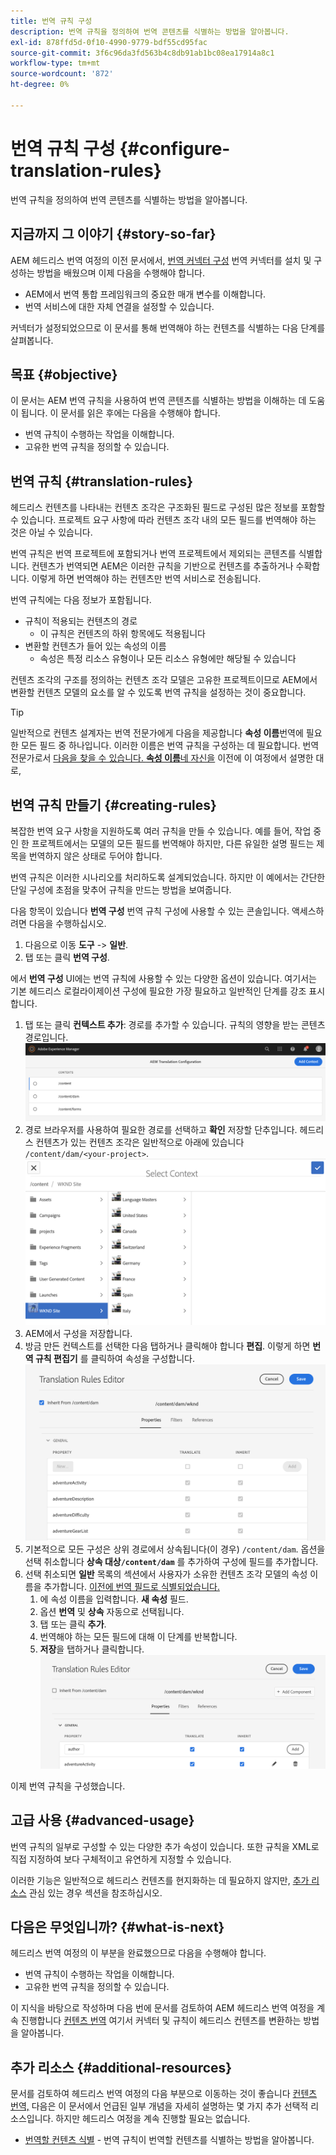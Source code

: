 ```yaml
---
title: 번역 규칙 구성
description: 번역 규칙을 정의하여 번역 콘텐츠를 식별하는 방법을 알아봅니다.
exl-id: 878ffd5d-0f10-4990-9779-bdf55cd95fac
source-git-commit: 3f6c96da3fd563b4c8db91ab1bc08ea17914a8c1
workflow-type: tm+mt
source-wordcount: '872'
ht-degree: 0%

---
```


# 번역 규칙 구성 {#configure-translation-rules}

번역 규칙을 정의하여 번역 콘텐츠를 식별하는 방법을 알아봅니다.

## 지금까지 그 이야기 {#story-so-far}

AEM 헤드리스 번역 여정의 이전 문서에서, [번역 커넥터 구성](configure-connector.md) 번역 커넥터를 설치 및 구성하는 방법을 배웠으며 이제 다음을 수행해야 합니다.

* AEM에서 번역 통합 프레임워크의 중요한 매개 변수를 이해합니다.
* 번역 서비스에 대한 자체 연결을 설정할 수 있습니다.

커넥터가 설정되었으므로 이 문서를 통해 번역해야 하는 컨텐츠를 식별하는 다음 단계를 살펴봅니다.

## 목표 {#objective}

이 문서는 AEM 번역 규칙을 사용하여 번역 콘텐츠를 식별하는 방법을 이해하는 데 도움이 됩니다. 이 문서를 읽은 후에는 다음을 수행해야 합니다.

* 번역 규칙이 수행하는 작업을 이해합니다.
* 고유한 번역 규칙을 정의할 수 있습니다.

## 번역 규칙 {#translation-rules}

헤드리스 컨텐츠를 나타내는 컨텐츠 조각은 구조화된 필드로 구성된 많은 정보를 포함할 수 있습니다. 프로젝트 요구 사항에 따라 컨텐츠 조각 내의 모든 필드를 번역해야 하는 것은 아닐 수 있습니다.

번역 규칙은 번역 프로젝트에 포함되거나 번역 프로젝트에서 제외되는 콘텐츠를 식별합니다. 컨텐츠가 번역되면 AEM은 이러한 규칙을 기반으로 컨텐츠를 추출하거나 수확합니다. 이렇게 하면 번역해야 하는 컨텐츠만 번역 서비스로 전송됩니다.

번역 규칙에는 다음 정보가 포함됩니다.

* 규칙이 적용되는 컨텐츠의 경로
   * 이 규칙은 컨텐츠의 하위 항목에도 적용됩니다
* 변환할 컨텐츠가 들어 있는 속성의 이름
   * 속성은 특정 리소스 유형이나 모든 리소스 유형에만 해당될 수 있습니다

컨텐츠 조각의 구조를 정의하는 컨텐츠 조각 모델은 고유한 프로젝트이므로 AEM에서 변환할 컨텐츠 모델의 요소를 알 수 있도록 번역 규칙을 설정하는 것이 중요합니다.

>[!TIP]
>
>일반적으로 컨텐츠 설계자는 번역 전문가에게 다음을 제공합니다 **속성 이름**&#x200B;번역에 필요한 모든 필드 중 하나입니다. 이러한 이름은 번역 규칙을 구성하는 데 필요합니다. 번역 전문가로서 [다음을 찾을 수 있습니다. **속성 이름**&#x200B;네 자신을](getting-started.md#content-modlels) 이전에 이 여정에서 설명한 대로,

## 번역 규칙 만들기 {#creating-rules}

복잡한 번역 요구 사항을 지원하도록 여러 규칙을 만들 수 있습니다. 예를 들어, 작업 중인 한 프로젝트에서는 모델의 모든 필드를 번역해야 하지만, 다른 유일한 설명 필드는 제목을 번역하지 않은 상태로 두어야 합니다.

번역 규칙은 이러한 시나리오를 처리하도록 설계되었습니다. 하지만 이 예에서는 간단한 단일 구성에 초점을 맞추어 규칙을 만드는 방법을 보여줍니다.

다음 항목이 있습니다 **번역 구성** 번역 규칙 구성에 사용할 수 있는 콘솔입니다. 액세스하려면 다음을 수행하십시오.

1. 다음으로 이동 **도구** -> **일반**.
1. 탭 또는 클릭 **번역 구성**.

에서 **번역 구성** UI에는 번역 규칙에 사용할 수 있는 다양한 옵션이 있습니다. 여기서는 기본 헤드리스 로컬라이제이션 구성에 필요한 가장 필요하고 일반적인 단계를 강조 표시합니다.

1. 탭 또는 클릭 **컨텍스트 추가**: 경로를 추가할 수 있습니다. 규칙의 영향을 받는 콘텐츠 경로입니다.
   ![컨텍스트 추가](assets/add-translation-context.png)
1. 경로 브라우저를 사용하여 필요한 경로를 선택하고 **확인** 저장할 단추입니다. 헤드리스 컨텐츠가 있는 컨텐츠 조각은 일반적으로 아래에 있습니다 `/content/dam/<your-project>`.
   ![경로를 선택합니다](assets/select-context.png)
1. AEM에서 구성을 저장합니다.
1. 방금 만든 컨텍스트를 선택한 다음 탭하거나 클릭해야 합니다 **편집**. 이렇게 하면 **번역 규칙 편집기** 를 클릭하여 속성을 구성합니다.
   ![번역 규칙 편집기](assets/translation-rules-editor.png)
1. 기본적으로 모든 구성은 상위 경로에서 상속됩니다(이 경우) `/content/dam`. 옵션을 선택 취소합니다 **상속 대상`/content/dam`** 를 추가하여 구성에 필드를 추가합니다.
1. 선택 취소되면 **일반** 목록의 섹션에서 사용자가 소유한 컨텐츠 조각 모델의 속성 이름을 추가합니다. [이전에 번역 필드로 식별되었습니다.](getting-started.md#content-models)
   1. 에 속성 이름을 입력합니다. **새 속성** 필드.
   1. 옵션 **번역** 및 **상속** 자동으로 선택됩니다.
   1. 탭 또는 클릭 **추가**.
   1. 번역해야 하는 모든 필드에 대해 이 단계를 반복합니다.
   1. **저장**을 탭하거나 클릭합니다.
      ![속성 추가](assets/add-property.png)

이제 번역 규칙을 구성했습니다.

## 고급 사용 {#advanced-usage}

번역 규칙의 일부로 구성할 수 있는 다양한 추가 속성이 있습니다. 또한 규칙을 XML로 직접 지정하여 보다 구체적이고 유연하게 지정할 수 있습니다.

이러한 기능은 일반적으로 헤드리스 컨텐츠를 현지화하는 데 필요하지 않지만, [추가 리소스](#additional-resources) 관심 있는 경우 섹션을 참조하십시오.

## 다음은 무엇입니까? {#what-is-next}

헤드리스 번역 여정의 이 부분을 완료했으므로 다음을 수행해야 합니다.

* 번역 규칙이 수행하는 작업을 이해합니다.
* 고유한 번역 규칙을 정의할 수 있습니다.

이 지식을 바탕으로 작성하며 다음 번에 문서를 검토하여 AEM 헤드리스 번역 여정을 계속 진행합니다 [컨텐츠 번역](translate-content.md) 여기서 커넥터 및 규칙이 헤드리스 컨텐츠를 변환하는 방법을 알아봅니다.

## 추가 리소스 {#additional-resources}

문서를 검토하여 헤드리스 번역 여정의 다음 부분으로 이동하는 것이 좋습니다 [컨텐츠 번역,](translate-content.md) 다음은 이 문서에서 언급된 일부 개념을 자세히 설명하는 몇 가지 추가 선택적 리소스입니다. 하지만 헤드리스 여정을 계속 진행할 필요는 없습니다.

* [번역할 컨텐츠 식별](/help/sites-cloud/administering/translation/rules.md) - 번역 규칙이 번역할 컨텐츠를 식별하는 방법을 알아봅니다.
